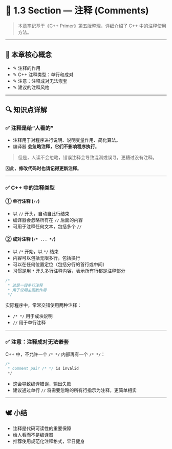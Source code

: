 # 📘 1.3 Section — 注释 (Comments)

> 本章笔记基于《C++ Primer》第五版整理，详细介绍了 C++ 中的注释使用方法。

---

## 🧠 本章核心概念

- ✎ 注释的作用
- ✎ C++ 注释类型：单行和成对
- ✎ 注意：注释成对无法嵌套
- ✎ 建议的注释风格

---

## 🔍 知识点详解

### ✅ 注释是给“人看的”

- 注释用于对程序进行说明、说明变量作用、简化算法。
- 编译器 **会忽略注释，它们不影响程序执行**。

> 但是，人读不会忽略，错误注释会导致混淆或误寻，更糟过没有注释。

因此，**修改代码时也请记得更新注释**。

---

### ✅ C++ 中的注释类型

#### ① 单行注释 (`//`)

- 以 `//` 开头，自动自此行结束
- 编译器会忽略所有在 `//` 后面的内容
- 可用于注释任何文本，包括多个 `//`

#### ② 成对注释 (`/* ... */`)

- 以 `/*` 开始，以 `*/` 结束
- 内容可以包括无限多行，包括换行
- 可以在任何位置定位（包括分行的首行或中间）
- 习惯是用 `*` 开头多行注释内容，表示所有行都是注释部分

```cpp
/*
 * 这是一段多行注释
 * 用于说明主函数作用
 */
```

实际程序中，常常交错使用两种注释：
- `/* */` 用于成块说明
- `//` 用于单行注释

---

### ✅ 注意：注释成对无法嵌套

C++ 中，不允许一个 `/* */` 内部再有一个 `/* */`：

```cpp
/*
 * comment pair /* */ is invalid
 */
```

- 这会导致编译错误，输出失败
- 建议通过单行 `//` 将需要忽略的所有行指示为注释，更简单相实

---

## 🕊️ 小结

- 注释是代码可读性的重要保障
- 给人看而不是编译器
- 推荐使用规范化注释格式，早日健身
